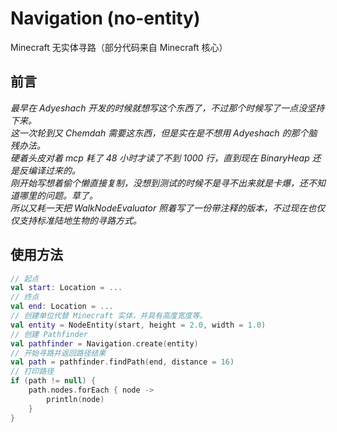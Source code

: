# Navigation (no-entity)
Minecraft 无实体寻路（部分代码来自 Minecraft 核心）  

## 前言
_最早在 Adyeshach 开发的时候就想写这个东西了，不过那个时候写了一点没坚持下来。  
这一次轮到又 Chemdah 需要这东西，但是实在是不想用 Adyeshach 的那个脑残办法。  
硬着头皮对着 mcp 耗了 48 小时才读了不到 1000 行，直到现在 BinaryHeap 还是反编译过来的。  
刚开始写想着偷个懒直接复制，没想到测试的时候不是寻不出来就是卡爆，还不知道哪里的问题。草了。  
所以又耗一天把 WalkNodeEvaluator 照着写了一份带注释的版本，不过现在也仅仅支持标准陆地生物的寻路方式。_

## 使用方法
```kotlin
// 起点
val start: Location = ...
// 终点
val end: Location = ...
// 创建单位代替 Minecraft 实体，并具有高度宽度等。
val entity = NodeEntity(start, height = 2.0, width = 1.0)
// 创建 Pathfinder
val pathfinder = Navigation.create(entity)
// 开始寻路并返回路径结果
val path = pathfinder.findPath(end, distance = 16)
// 打印路径
if (path != null) {
    path.nodes.forEach { node ->
        println(node)
    }
}
```
